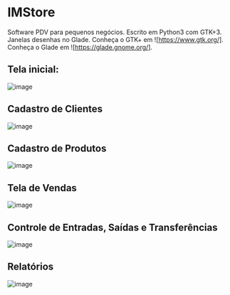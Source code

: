 # IMStore
Software PDV para pequenos negócios.
Escrito em Python3 com GTK+3. Janelas desenhas no Glade.
Conheça o GTK+ em ![https://www.gtk.org/].
Conheça o Glade em ![https://glade.gnome.org/].

## Tela inicial:
![image](https://github.com/user-attachments/assets/22568464-5bcd-488a-8e5a-d60efa657da6)

## Cadastro de Clientes
![image](https://github.com/user-attachments/assets/62c44bba-ba0e-4860-a3cb-f935739682db)

## Cadastro de Produtos
![image](https://github.com/user-attachments/assets/68c9f13b-827b-4cdd-a2b1-fef5000ea74a)

## Tela de Vendas
![image](https://github.com/user-attachments/assets/a0828636-b28c-4bd3-a77f-0b418b84b249)

## Controle de Entradas, Saídas e Transferências
![image](https://github.com/user-attachments/assets/720d341d-b7c2-4108-a5f1-80caa37bd3a8)

## Relatórios
![image](https://github.com/user-attachments/assets/46d77cac-a5a4-4854-af49-dcd052467207)
